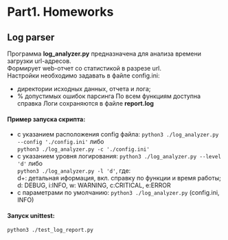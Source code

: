 # Part1. Homeworks
## Log parser
Программа <b>log_analyzer.py</b> предназначена для анализа времени загрузки url-адресов. </br>
Формирует web-отчет со статистикой в разрезе url.</br>
Настройки необходимо задавать в файле config.ini:
* директории исходных данных, отчета и лога;
* % допустимых ошибок парсинга
По всем функциям доступна справка
Логи сохраняются в файле <b>report.log</b>
#### Пример запуска скрипта:
* с указанием расположения config файла: `python3 ./log_analyzer.py --config './config.ini'` либо </br>
```python3 ./log_analyzer.py -c './config.ini'```
* с указанием уровня логирования: `python3 ./log_analyzer.py --level 'd'` либо </br>
```python3 ./log_analyzer.py -l 'd'```, где:</br>
d+: детальная иформация, вкл. справку по функции и время работы;   d: DEBUG, i:INFO, w: WARNING, c:CRITICAL, e:ERROR
* с параметрами по умолчанию: ```python3 ./log_analyzer.py``` (config.ini, INFO)
#### Запуск unittest:
```python3 ./test_log_report.py```
